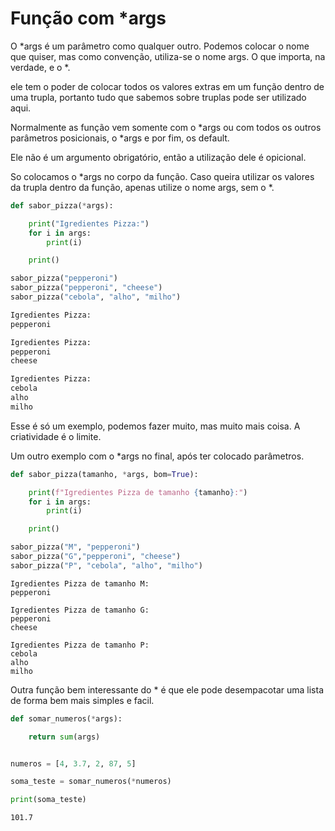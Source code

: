 # Função com *args

O *args é um parâmetro como qualquer outro. Podemos colocar o nome que quiser, mas como convenção, utiliza-se o nome args. 
O que importa, na verdade, e o *. 

ele tem o poder de colocar todos os valores extras em um função dentro de uma trupla, portanto tudo que sabemos sobre truplas pode ser utilizado aqui.

Normalmente as função vem somente com o *args ou com todos os outros parâmetros posicionais, o *args e por fim, os default. 

Ele não é um argumento obrigatório, então a utilização dele é opicional.

So colocamos o *args no corpo da função. Caso queira utilizar os valores da trupla dentro da função, apenas utilize o nome args, sem o *.

```python
def sabor_pizza(*args):

    print("Igredientes Pizza:")
    for i in args:
        print(i)

    print()

sabor_pizza("pepperoni")
sabor_pizza("pepperoni", "cheese")
sabor_pizza("cebola", "alho", "milho")

```

```python
Igredientes Pizza:
pepperoni

Igredientes Pizza:
pepperoni
cheese

Igredientes Pizza:
cebola
alho
milho
```

Esse é só um exemplo, podemos fazer muito, mas muito mais coisa. A criatividade é o limite.

Um outro exemplo com o *args no final, após ter colocado parâmetros.

```python
def sabor_pizza(tamanho, *args, bom=True):

    print(f"Igredientes Pizza de tamanho {tamanho}:")
    for i in args:
        print(i)

    print()

sabor_pizza("M", "pepperoni")
sabor_pizza("G","pepperoni", "cheese")
sabor_pizza("P", "cebola", "alho", "milho")

```

```Pyhton
Igredientes Pizza de tamanho M:
pepperoni

Igredientes Pizza de tamanho G:
pepperoni
cheese

Igredientes Pizza de tamanho P:
cebola
alho
milho
```

Outra função bem interessante do * é que ele pode desempacotar uma lista de forma bem mais simples e facil.

```python
def somar_numeros(*args):

    return sum(args)


numeros = [4, 3.7, 2, 87, 5]

soma_teste = somar_numeros(*numeros)

print(soma_teste)
```

```Pyhton
101.7
```
